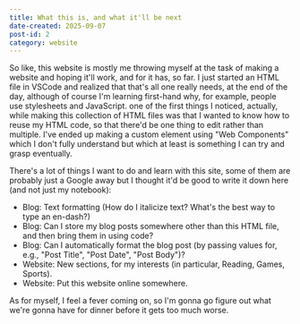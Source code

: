 ```yaml
---
title: What this is, and what it'll be next
date-created: 2025-09-07
post-id: 2
category: website
---
```

So like, this website is mostly me throwing myself at the task of making a website and hoping it'll work, and for it has, so far. I just started an HTML file in VSCode and realized that that's all one really needs, at the end of the day, although of course I'm learning first-hand why, for example, people use stylesheets and JavaScript. one of the first things I noticed, actually, while making this collection of HTML files was that I wanted to know how to reuse my HTML code, so that there'd be one thing to edit rather than multiple. I've ended up making a custom element using "Web Components" which I don't fully understand but which at least is something I can try and grasp eventually.

There's a lot of things I want to do and learn with this site, some of them are probably just a Google away but I thought it'd be good to write it down here (and not just my notebook):

- Blog: Text formatting (How do I italicize text? What's the best way to type an en-dash?)
- Blog: Can I store my blog posts somewhere other than this HTML file, and then bring them in using code?
- Blog: Can I automatically format the blog post (by passing values for, e.g., "Post Title", "Post Date", "Post Body")?
- Website: New sections, for my interests (in particular, Reading, Games, Sports).</li>
- Website: Put this website online somewhere.

As for myself, I feel a fever coming on, so I'm gonna go figure out what we're gonna have for dinner before it gets too much worse.